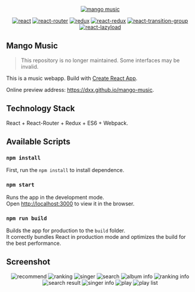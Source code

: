 <p align="center">
    <a href="https://dxx.github.io/mango-music"><img src="https://code-mcx.github.io/mango-music/favicon.ico" alt="mango music"/></a>
</p>
<p align="center">
  <a href="https://github.com/facebook/react"><img src="https://img.shields.io/badge/react-v16.7.0-blue.svg" alt="react"></a>
  <a href="https://github.com/ReactTraining/react-router"><img src="https://img.shields.io/badge/react--router-v4.3.1-blue.svg" alt="react-router"></a>
  <a href="https://github.com/reactjs/redux"><img src="https://img.shields.io/badge/redux-v3.7.2-blue.svg" alt="redux"></a>
  <a href="https://github.com/reactjs/react-redux"><img src="https://img.shields.io/badge/react--redux-v5.0.6-blue.svg" alt="react-redux"></a>
  <a href="https://github.com/reactjs/react-transition-group"><img src="https://img.shields.io/badge/react--transition--group-v2.2.1-blue.svg" alt="react-transition-group"></a>
  <a href="https://github.com/jasonslyvia/react-lazyload"><img src="https://img.shields.io/badge/react--lazyload-v2.3.0-yellow.svg" alt="react-lazyload"></a>
</p>

## Mango Music

> This repository is no longer maintained. Some interfaces may be invalid.

This is a music webapp. Build with [Create React App](https://github.com/facebookincubator/create-react-app).

Online preview address: https://dxx.github.io/mango-music.

## Technology Stack

React + React-Router + Redux + ES6 + Webpack.


## Available Scripts

### `npm install`

First, run the `npm install` to install dependence.

### `npm start`

Runs the app in the development mode.<br>
Open [http://localhost:3000](http://localhost:3000) to view it in the browser.

### `npm run build`

Builds the app for production to the `build` folder.<br>
It correctly bundles React in production mode and optimizes the build for the best performance.

## Screenshot

<p align="center">
  <img src="https://dxx.github.io/mango-music/screenshot/recommend.png" alt="recommend"/>
  <img src="https://dxx.github.io/mango-music/screenshot/ranking.png" alt="ranking"/>

  <img src="https://dxx.github.io/mango-music/screenshot/singer.png" alt="singer"/>
  <img src="https://dxx.github.io/mango-music/screenshot/search.png" alt="search"/>

  <img src="https://dxx.github.io/mango-music/screenshot/album_info.png" alt="album info"/>
  <img src="https://dxx.github.io/mango-music/screenshot/ranking_info.png" alt="ranking info"/>

  <img src="https://dxx.github.io/mango-music/screenshot/search_result.png" alt="search result"/>
  <img src="https://dxx.github.io/mango-music/screenshot/singer_info.png" alt="singer info"/>

  <img src="https://dxx.github.io/mango-music/screenshot/play.png" alt="play"/>
  <img src="https://dxx.github.io/mango-music/screenshot/play_list.png" alt="play list"/>
</p>